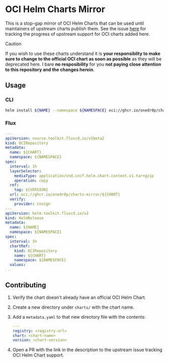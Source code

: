 # OCI Helm Charts Mirror

This is a stop-gap mirror of OCI Helm Charts that can be used until maintainers of upstream charts publish them. See the issue [here](https://github.com/onedr0p/charts-mirror/issues/6) for tracking the progress of upstream support for OCI charts added here.

> [!CAUTION]
> If you wish to use these charts understand it is **your responsiblity to make sure to change to the official OCI chart as soon as possible** as they will be deprecated here. I bare **no resposibility** for you **not paying close attention to this repository and the changes herein**.

## Usage

### CLI

```sh
helm install ${NAME} --namespace ${NAMESPACE} oci://ghcr.io/onedr0p/charts-mirror/${CHART} --version ${VERSION}
```

### Flux

```yaml
---
apiVersion: source.toolkit.fluxcd.io/v1beta2
kind: OCIRepository
metadata:
  name: ${CHART}
  namespace: ${NAMESPACE}
spec:
  interval: 1h
  layerSelector:
    mediaType: application/vnd.cncf.helm.chart.content.v1.tar+gzip
    operation: copy
  ref:
    tag: ${VERSION}
  url: oci://ghcr.io/onedr0p/charts-mirror/${CHART}
  verify:
    provider: cosign
---
apiVersion: helm.toolkit.fluxcd.io/v2
kind: HelmRelease
metadata:
  name: ${NAME}
  namespace: ${NAMESPACE}
spec:
  interval: 1h
  chartRef:
    kind: OCIRepository
    name: ${CHART}
    namespace: ${NAMESPACE}
  values:
...
```

## Contributing

1. Verify the chart doesn't already have an official OCI Helm Chart.
2. Create a new directory under `charts/` with the chart name.
3. Add a `metadata.yaml` to that new directory file with the contents:

    ```yaml
    ---
    registry: <registry-url>
    chart: <chart-name>
    version: <chart-version>
    ```

4. Open a PR with the link in the description to the upstream issue tracking OCI Helm Chart support.
